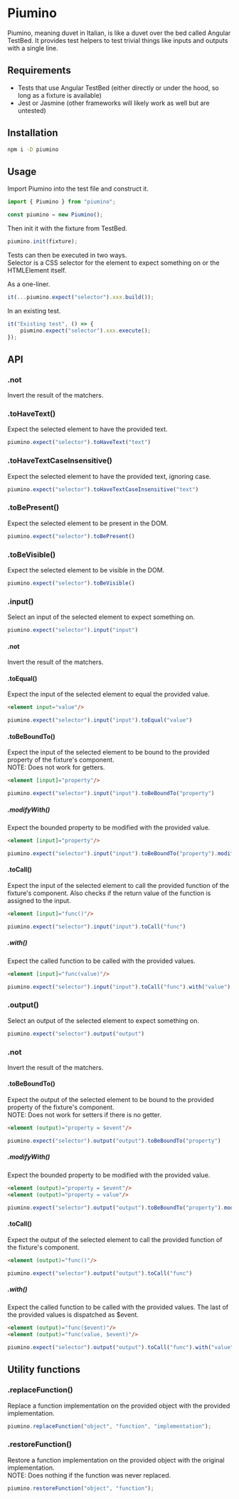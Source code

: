 # Piumino
Piumino, meaning duvet in Italian, is like a duvet over the bed called Angular TestBed. It provides test helpers to test trivial things like inputs and outputs with a single line.


## Requirements
- Tests that use Angular TestBed (either directly or under the hood, so long as a fixture is available)
- Jest or Jasmine (other frameworks will likely work as well but are untested)


## Installation
```bash
npm i -D piumino
```


## Usage
Import Piumino into the test file and construct it.

```typescript
import { Piumino } from "piumino";

const piumino = new Piumino();
```

Then init it with the fixture from TestBed.

```typescript
piumino.init(fixture);
```

Tests can then be executed in two ways.\
Selector is a CSS selector for the element to expect something on or the HTMLElement itself.

As a one-liner.
```typescript
it(...piumino.expect("selector").xxx.build());
```

In an existing test.
```typescript
it("Existing test", () => {
    piumino.expect("selector").xxx.execute();
});
```

## API
### .not
Invert the result of the matchers.
### .toHaveText()
Expect the selected element to have the provided text.

```typescript
piumino.expect("selector").toHaveText("text")
```

### .toHaveTextCaseInsensitive()
Expect the selected element to have the provided text, ignoring case.

```typescript
piumino.expect("selector").toHaveTextCaseInsensitive("text")
```

### .toBePresent()
Expect the selected element to be present in the DOM.

```typescript
piumino.expect("selector").toBePresent()
```

### .toBeVisible()
Expect the selected element to be visible in the DOM.

```typescript
piumino.expect("selector").toBeVisible()
```

### .input()
Select an input of the selected element to expect something on.

```typescript
piumino.expect("selector").input("input")
```

#### .not
Invert the result of the matchers.

#### .toEqual()
Expect the input of the selected element to equal the provided value.

```html
<element input="value"/>
```

```typescript
piumino.expect("selector").input("input").toEqual("value")
```

#### .toBeBoundTo()
Expect the input of the selected element to be bound to the provided property of the fixture's component.\
NOTE: Does not work for getters.

```html
<element [input]="property"/>
```

```typescript
piumino.expect("selector").input("input").toBeBoundTo("property")
```

##### .modifyWith()
Expect the bounded property to be modified with the provided value.

```html
<element [input]="property"/>
```

```typescript
piumino.expect("selector").input("input").toBeBoundTo("property").modifyWith("value")
```

#### .toCall()
Expect the input of the selected element to call the provided function of the fixture's component. Also checks if the return value of the function is assigned to the input.

```html
<element [input]="func()"/>
```

```typescript
piumino.expect("selector").input("input").toCall("func")
```

##### .with()
Expect the called function to be called with the provided values.

```html
<element [input]="func(value)"/>
```

```typescript
piumino.expect("selector").input("input").toCall("func").with("value")
```

### .output()
Select an output of the selected element to expect something on.

```typescript
piumino.expect("selector").output("output")
```

### .not
Invert the result of the matchers.

#### .toBeBoundTo()
Expect the output of the selected element to be bound to the provided property of the fixture's component.\
NOTE: Does not work for setters if there is no getter.

```html
<element (output)="property = $event"/>
```

```typescript
piumino.expect("selector").output("output").toBeBoundTo("property")
```

##### .modifyWith()
Expect the bounded property to be modified with the provided value.

```html
<element (output)="property = $event"/>
<element (output)="property = value"/>
```

```typescript
piumino.expect("selector").output("output").toBeBoundTo("property").modifyWith("value")
```

#### .toCall()
Expect the output of the selected element to call the provided function of the fixture's component.

```html
<element (output)="func()"/>
```

```typescript
piumino.expect("selector").output("output").toCall("func")
```

##### .with()
Expect the called function to be called with the provided values.
The last of the provided values is dispatched as $event.

```html
<element (output)="func($event)"/>
<element (output)="func(value, $event)"/>
```

```typescript
piumino.expect("selector").output("output").toCall("func").with("value")
```

## Utility functions
### .replaceFunction()
Replace a function implementation on the provided object with the provided implementation.

```typescript
piumino.replaceFunction("object", "function", "implementation");
```


### .restoreFunction()
Restore a function implementation on the provided object with the original implementation.\
NOTE: Does nothing if the function was never replaced.

```typescript
piumino.restoreFunction("object", "function");
```
